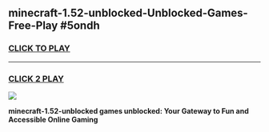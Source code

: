 
## minecraft-1.52-unblocked-Unblocked-Games-Free-Play #5ondh
<h3>
<a href="https://us.freeplayer.one?title=minecraft-1.52-unblocked&ref=9M">CLICK TO PLAY</a></h3>
<hr>

<h3>
<a href="https://us.freeplayer.one?title=minecraft-1.52-unblocked&ref=9M">CLICK 2 PLAY</a>
  
</h3>

<a href="https://us.freeplayer.one?title=minecraft-1.52-unblocked&ref=9M"><img src="https://clearcache.store/games.png"></a>


**minecraft-1.52-unblocked games unblocked: Your Gateway to Fun and Accessible Online Gaming**

